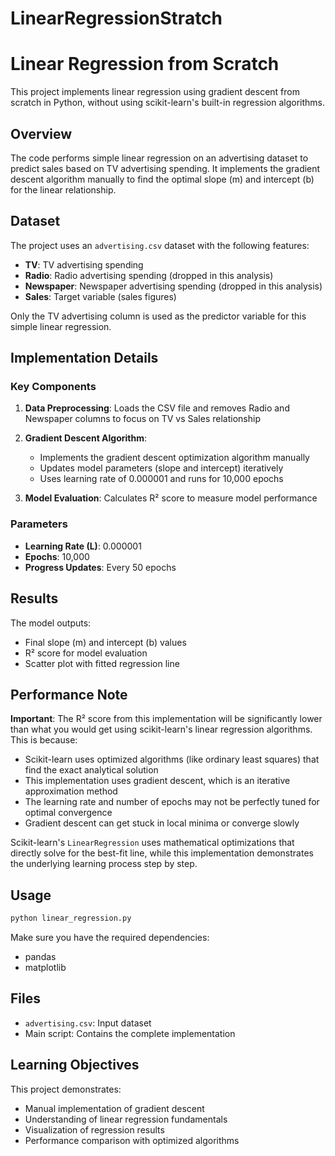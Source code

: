 # LinearRegressionStratch
# Linear Regression from Scratch

This project implements linear regression using gradient descent from scratch in Python, without using scikit-learn's built-in regression algorithms.

## Overview

The code performs simple linear regression on an advertising dataset to predict sales based on TV advertising spending. It implements the gradient descent algorithm manually to find the optimal slope (m) and intercept (b) for the linear relationship.

## Dataset

The project uses an `advertising.csv` dataset with the following features:
- **TV**: TV advertising spending
- **Radio**: Radio advertising spending (dropped in this analysis)
- **Newspaper**: Newspaper advertising spending (dropped in this analysis)
- **Sales**: Target variable (sales figures)

Only the TV advertising column is used as the predictor variable for this simple linear regression.

## Implementation Details

### Key Components

1. **Data Preprocessing**: Loads the CSV file and removes Radio and Newspaper columns to focus on TV vs Sales relationship

2. **Gradient Descent Algorithm**: 
   - Implements the gradient descent optimization algorithm manually
   - Updates model parameters (slope and intercept) iteratively
   - Uses learning rate of 0.000001 and runs for 10,000 epochs

3. **Model Evaluation**: Calculates R² score to measure model performance

### Parameters
- **Learning Rate (L)**: 0.000001
- **Epochs**: 10,000
- **Progress Updates**: Every 50 epochs

## Results

The model outputs:
- Final slope (m) and intercept (b) values
- R² score for model evaluation
- Scatter plot with fitted regression line

## Performance Note

**Important**: The R² score from this implementation will be significantly lower than what you would get using scikit-learn's linear regression algorithms. This is because:

- Scikit-learn uses optimized algorithms (like ordinary least squares) that find the exact analytical solution
- This implementation uses gradient descent, which is an iterative approximation method
- The learning rate and number of epochs may not be perfectly tuned for optimal convergence
- Gradient descent can get stuck in local minima or converge slowly

Scikit-learn's `LinearRegression` uses mathematical optimizations that directly solve for the best-fit line, while this implementation demonstrates the underlying learning process step by step.

## Usage

```python
python linear_regression.py
```

Make sure you have the required dependencies:
- pandas
- matplotlib

## Files

- `advertising.csv`: Input dataset
- Main script: Contains the complete implementation

## Learning Objectives

This project demonstrates:
- Manual implementation of gradient descent
- Understanding of linear regression fundamentals  
- Visualization of regression results
- Performance comparison with optimized algorithms
